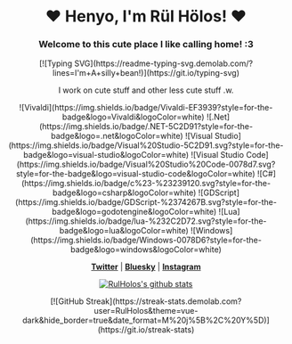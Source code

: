 <h1 align="center">♥ Henyo, I'm Rül Hölos! ♥</h1>
<h3 align="center">Welcome to this cute place I like calling home! :3</h3>
<p align="center">[![Typing SVG](https://readme-typing-svg.demolab.com/?lines=I'm+A+silly+bean!)](https://git.io/typing-svg)</p>

<p align="center">I work on cute stuff and other less cute stuff .w.</p>

<p align="center">![Vivaldi](https://img.shields.io/badge/Vivaldi-EF3939?style=for-the-badge&logo=Vivaldi&logoColor=white)
![.Net](https://img.shields.io/badge/.NET-5C2D91?style=for-the-badge&logo=.net&logoColor=white)
![Visual Studio](https://img.shields.io/badge/Visual%20Studio-5C2D91.svg?style=for-the-badge&logo=visual-studio&logoColor=white)
![Visual Studio Code](https://img.shields.io/badge/Visual%20Studio%20Code-0078d7.svg?style=for-the-badge&logo=visual-studio-code&logoColor=white)
![C#](https://img.shields.io/badge/c%23-%23239120.svg?style=for-the-badge&logo=csharp&logoColor=white)
![GDScript](https://img.shields.io/badge/GDScript-%2374267B.svg?style=for-the-badge&logo=godotengine&logoColor=white)
![Lua](https://img.shields.io/badge/lua-%232C2D72.svg?style=for-the-badge&logo=lua&logoColor=white)
![Windows](https://img.shields.io/badge/Windows-0078D6?style=for-the-badge&logo=windows&logoColor=white)</p>

<p align="center">
  <strong><a href="https://x.com/RulHolos">Twitter</a></strong> |
  <strong><a href="https://bsky.app/profile/rulholos.paw.rest">Bluesky</a></strong> |
  <strong><a href="https://www.instagram.com/rul.holos/">Instagram</a></strong>
</p>

<p align="center">
  <a href="https://github.com/RulHolos"><img src="https://github-readme-stats.vercel.app/api?username=RulHolos&hide_border=true&show_icons=true" alt="RulHolos's github stats"></a>
</p>
<p align="center">[![GitHub Streak](https://streak-stats.demolab.com?user=RulHolos&theme=vue-dark&hide_border=true&date_format=M%20j%5B%2C%20Y%5D)](https://git.io/streak-stats)</p>